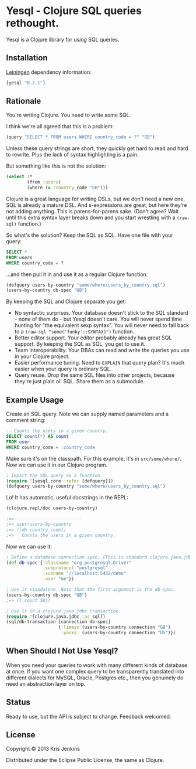 # Yesql - Clojure SQL queries rethought.

Yesql is a Clojure library for _using_ SQL queries.

## Installation

[Leiningen](https://github.com/technomancy/leiningen) dependency information:

``` clojure
[yesql "0.2.1"]
```

## Rationale

You're writing Clojure. You need to write some SQL.

I think we're all agreed that this is a problem:

``` clojure
(query "SELECT * FROM users WHERE country_code = ?" "GB")
```

Unless these query strings are short, they quickly get hard to read
and hard to rewrite. Plus the lack of syntax highlighting is a pain.

But something like this is not the solution:

``` clojure
(select :*
        (from :users)
        (where (= :country_code "GB")))
```

Clojure is a great language for writing DSLs, but we don't need a new
one. SQL is already a mature DSL.  And s-expressions are great, but
here they're not adding anything. This is parens-for-parens sake.
(Don't agree? Wait until this extra syntax layer breaks down and you
start wrestling with a `(raw-sql)` function.)

So what's the solution? Keep the SQL as SQL. Have one file with your
query:

``` sql
SELECT *
FROM users
WHERE country_code = ?
```

...and then pull it in and use it as a regular Clojure function:

``` clojure
(defquery users-by-country "some/where/users_by_country.sql")
(users-by-country db-spec "GB")
```

By keeping the SQL and Clojure separate you get:

- No syntactic surprises. Your database doesn't stick to the SQL
  standard - none of them do - but Yesql doesn't care. You will
  never spend time hunting for "the equivalent sexp syntax". You will
  never need to fall back to a `(raw-sql "some('funky'::SYNTAX)")` function.
- Better editor support. Your editor probably already has great SQL
  support. By keeping the SQL as SQL, you get to use it.
- Team interoperability. Your DBAs can read and write the queries you
  use in your Clojure project.
- Easier performance tuning. Need to `EXPLAIN` that query plan? It's
  much easier when your query is ordinary SQL.
- Query reuse. Drop the same SQL files into other projects, because
  they're just plain ol' SQL. Share them as a submodule.

## Example Usage

Create an SQL query. Note we can supply named parameters and a comment string:

```sql
-- Counts the users in a given country.
SELECT count(*) AS count
FROM user
WHERE country_code = :country_code
```

Make sure it's on the classpath. For this example, it's in
`src/some/where/`. Now we can use it in our Clojure program.

```clojure
; Import the SQL query as a function.
(require '[yesql.core :refer [defquery]])
(defquery users-by-country "some/where/users_by_country.sql")
```

Lo! It has automatic, useful docstrings in the REPL:

```clojure
(clojure.repl/doc users-by-country)

;=> -------------------------
;=> user/users-by-country
;=> ([db country_code])
;=>   Counts the users in a given country.
```

Now we can use it:
```clojure
; Define a database connection spec. (This is standard clojure.java.jdbc.)
(def db-spec {:classname "org.postgresql.Driver"
              :subprotocol "postgresql"
              :subname "//localhost:5432/demo"
              :user "me"})

; Use it standalone. Note that the first argument is the db-spec.
(users-by-country db-spec "GB")
;=> ({:count 58})

; Use it in a clojure.java.jdbc transaction.
(require '[clojure.java.jdbc :as sql])
(sql/db-transaction [connection db-spec]
                    {:limeys (users-by-country connection "GB") 
                     :yanks  (users-by-country connection "US")})
```

## When Should I Not Use Yesql?

When you need your queries to work with many different kinds of
database at once. If you want one complex query to be transparently
translated into different dialects for MySQL, Oracle, Postgres etc.,
then you genuinely do need an abstraction layer on top.

## Status

Ready to use, but the API is subject to change. Feedback welcomed.

## License

Copyright © 2013 Kris Jenkins

Distributed under the Eclipse Public License, the same as Clojure.
